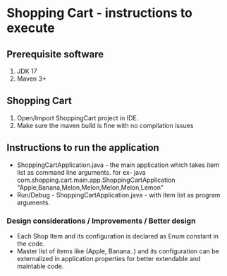 # Shopping Cart - instructions to execute

## Prerequisite software
1) JDK 17
2) Maven 3+

## Shopping Cart
1) Open/Import ShoppingCart project in IDE.
2) Make sure the maven build is fine with no compilation issues

## Instructions to run the application
- ShoppingCartApplication.java - the main application which takes item list as command line arguments.
   for ex-  java com.shopping.cart.main.app.ShoppingCartApplication "Apple,Banana,Melon,Melon,Melon,Melon,Lemon"
- Run/Debug - ShoppingCartApplication.java - with item list as program arguments.

### Design considerations / Improvements / Better design
- Each Shop Item and its configuration is declared as Enum constant in the code.
- Master list of items like (Apple, Banana..) and its configuration can be externalized in application.properties for better extendable and maintable code.
